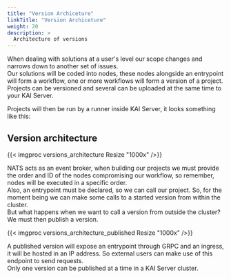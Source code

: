 ```yaml
---
title: "Version Archiceture"
linkTitle: "Version Archiceture"
weight: 20
description: >
  Architecture of versions
---
```



When dealing with solutions at a user's level our scope changes and narrows down to another set of issues.  
Our solutions will be coded into nodes, these nodes alongside an entrypoint will form a workflow,
one or more workflows will form a version of a project.
Projects can be versioned and several can be uploaded at the same time to your KAI Server.

Projects will then be run by a runner inside KAI Server, it looks something like this:

## Version architecture

{{< imgproc versions_architecture Resize "1000x" />}}

NATS acts as an event broker, when building our projects we must provide the order and ID of the nodes
compromising our workflow, so remember, nodes will be executed in a specific order.  
Also, an entrypoint must be declared, so we can call our project. So, for the moment being we can
make some calls to a started version from within the cluster.  
But what happens when we want to call a version from outside the cluster? We must then publish a version.

{{< imgproc versions_architecture_published Resize "1000x" />}}

A published version will expose an entrypoint through GRPC and an ingress, it will be hosted in an
IP address. So external users can make use of this endpoint to send requests.  
Only one version can be published at a time in a KAI Server cluster.
